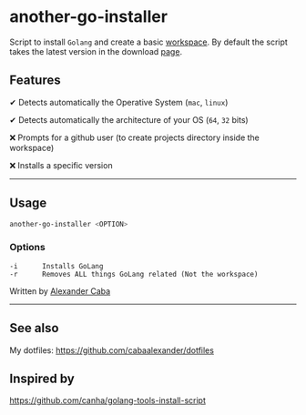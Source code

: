 # another-go-installer

Script to install `Golang` and create a basic [workspace](https://golang.org/doc/code.html#Workspaces). By default the script takes the latest version in the download [page](https://golang.org/dl/).

## Features

✔ Detects automatically the Operative System (`mac`, `linux`)

✔ Detects automatically the architecture of your OS (`64`, `32` bits)

❌ Prompts for a github user (to create projects directory inside the workspace)

❌ Installs a specific version

---

## Usage

```bash
another-go-installer <OPTION>
```

### Options

    -i      Installs GoLang
    -r      Removes ALL things GoLang related (Not the workspace)

Written by [Alexander Caba](https://github.com/cabaalexander)

---

## See also

My dotfiles: <https://github.com/cabaalexander/dotfiles>

## Inspired by

<https://github.com/canha/golang-tools-install-script>
